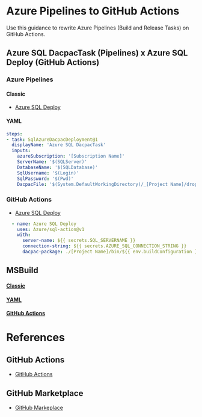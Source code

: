 # Azure Pipelines to GitHub Actions
Use this guidance to rewrite Azure Pipelines (Build and Release Tasks) on GitHub Actions.

## Azure SQL DacpacTask (Pipelines) x Azure SQL Deploy (GitHub Actions)

### Azure Pipelines
#### Classic
- [Azure SQL Deploy](https://github.com/microsoft/azure-pipelines-tasks/tree/master/Tasks/SqlAzureDacpacDeploymentV1)
#### YAML
```yaml
steps:
- task: SqlAzureDacpacDeployment@1
  displayName: 'Azure SQL DacpacTask'
  inputs:
    azureSubscription: '[Subscription Name]'
    ServerName: '$(SQLServer)'
    DatabaseName: '$(SQLDatabase)'
    SqlUsername: '$(Login)'
    SqlPassword: '$(Pwd)'
    DacpacFile: '$(System.DefaultWorkingDirectory)/_[Project Name]/drop/[Project Name]/bin/Release/[Project Name].dacpac'
```
### GitHub Actions
- [Azure SQL Deploy](https://github.com/marketplace/actions/azure-sql-deploy)
```yaml
  - name: Azure SQL Deploy
    uses: Azure/sql-action@v1
    with:
      server-name: ${{ secrets.SQL_SERVERNAME }}
      connection-string: ${{ secrets.AZURE_SQL_CONNECTION_STRING }}
      dacpac-package: ./[Project Name]/bin/${{ env.buildConfiguration }}/GHA-SSDT.dacpac
```

## MSBuild
#### [Classic](#tab/classic/)
#### [YAML](#tab/yaml/)
#### [GitHub Actions](#tab/gha/)

# References
## GitHub Actions
- [GitHub Actions](https://github.com/features/actions)
## GitHub Marketplace
- [GitHub Markeplace](https://github.com/marketplace?type=actions)
